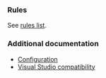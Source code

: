 ﻿### Rules

See [rules list](rules).

### Additional documentation

* [Configuration](Configuration.md)
* [Visual Studio compatibility](Compatibility.md)
